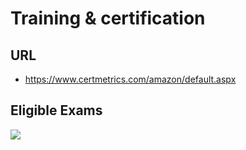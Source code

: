 # Training & certification

## URL
* https://www.certmetrics.com/amazon/default.aspx

## Eligible Exams
[<img src="https://i.imgur.com/leqzowR.png">](https://i.imgur.com/leqzowR.png)

